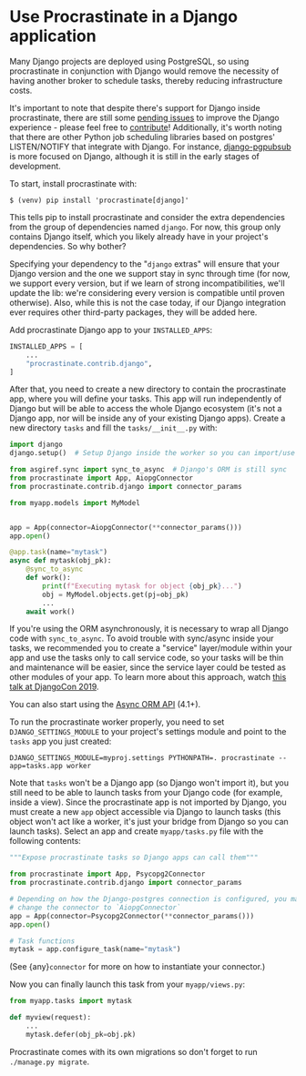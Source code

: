 # Use Procrastinate in a Django application

Many Django projects are deployed using PostgreSQL, so using procrastinate in
conjunction with Django would remove the necessity of having another broker to
schedule tasks, thereby reducing infrastructure costs.

It's important to note that despite there's support for Django inside
procrastinate, there are still some [pending issues] to improve the Django
experience - please feel free to [contribute]! Additionally, it's worth noting
that there are other Python job scheduling libraries based on postgres'
LISTEN/NOTIFY that integrate with Django. For instance, [django-pgpubsub] is
more focused on Django, although it is still in the early stages of
development.

To start, install procrastinate with:

```console
$ (venv) pip install 'procrastinate[django]'
```

This tells pip to install procrastinate and consider the extra dependencies
from the group of dependencies named `django`. For now, this group only
contains Django itself, which you likely already have in your project's
dependencies. So why bother?

Specifying your dependency to the "`django` extras" will ensure that your
Django version and the one we support stay in sync through time (for now, we
support every version, but if we learn of strong incompatibilities, we'll
update the lib: we're considering every version is compatible until proven
otherwise). Also, while this is not the case today, if our Django integration
ever requires other third-party packages, they will be added here.

Add procrastinate Django app to your `INSTALLED_APPS`:

```python
INSTALLED_APPS = [
    ...
    "procrastinate.contrib.django",
]
```

After that, you need to create a new directory to contain the procrastinate
app, where you will define your tasks. This app will run independently of
Django but will be able to access the whole Django ecosystem (it's not a Django
app, nor will be inside any of your existing Django apps). Create a new
directory `tasks` and fill the `tasks/__init__.py` with:

```python
import django
django.setup()  # Setup Django inside the worker so you can import/use ORM etc.

from asgiref.sync import sync_to_async  # Django's ORM is still sync
from procrastinate import App, AiopgConnector
from procrastinate.contrib.django import connector_params

from myapp.models import MyModel


app = App(connector=AiopgConnector(**connector_params()))
app.open()

@app.task(name="mytask")
async def mytask(obj_pk):
    @sync_to_async
    def work():
        print(f"Executing mytask for object {obj_pk}...")
        obj = MyModel.objects.get(pj=obj_pk)
        ...
    await work()
```

If you're using the ORM asynchronously, it is necessary to wrap all Django code
with `sync_to_async`. To avoid trouble with sync/async inside your tasks, we
recommended you to create a "service" layer/module within your app and use the
tasks only to call service code, so your tasks will be thin and maintenance
will be easier, since the service layer could be tested as other modules of
your app. To learn more about this approach, watch [this talk at DjangoCon
2019][this talk at djangocon 2019].

You can also start using the [Async ORM API] (4.1+).

To run the procrastinate worker properly, you need to set
`DJANGO_SETTINGS_MODULE` to your project's settings module and point to the
`tasks` app you just created:

```console
DJANGO_SETTINGS_MODULE=myproj.settings PYTHONPATH=. procrastinate --app=tasks.app worker
```

Note that `tasks` won't be a Django app (so Django won't import it), but you
still need to be able to launch tasks from your Django code (for example,
inside a view). Since the procrastinate app is not imported by Django, you must
create a new `app` object accessible via Django to launch tasks (this object
won't act like a worker, it's just your bridge from Django so you can launch
tasks). Select an app and create `myapp/tasks.py` file with the following
contents:

```python
"""Expose procrastinate tasks so Django apps can call them"""

from procrastinate import App, Psycopg2Connector
from procrastinate.contrib.django import connector_params

# Depending on how the Django-postgres connection is configured, you may
# change the connector to `AiopgConnector`
app = App(connector=Psycopg2Connector(**connector_params()))
app.open()

# Task functions
mytask = app.configure_task(name="mytask")
```

(See {any}`connector` for more on how to instantiate your connector.)

Now you can finally launch this task from your `myapp/views.py`:

```python
from myapp.tasks import mytask

def myview(request):
    ...
    mytask.defer(obj_pk=obj.pk)
```

Procrastinate comes with its own migrations so don't forget to run
`./manage.py migrate`.

[async orm api]: https://docs.djangoproject.com/en/4.2/topics/async/#queries-the-orm
[contribute]: https://github.com/procrastinate-org/procrastinate/blob/main/CONTRIBUTING.md
[django-pgpubsub]: https://readthedocs.org/projects/django-pgpubsub/
[pending issues]: https://github.com/procrastinate-org/procrastinate/issues?q=is%3Aissue+is%3Aopen+django
[this talk at djangocon 2019]: https://www.youtube.com/watch?v=_DIlE-yc9ZQ
